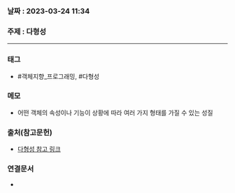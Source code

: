 ### 날짜 : 2023-03-24 11:34
### 주제 : 다형성
---
### 태그
* #객체지향_프로그래밍, #다형성

### 메모
* 어떤 객체의 속성이나 기능이 상황에 따라 여러 가지 형태를 가질 수 있는 성질

### 출처(참고문헌)
-  [다형성 참고 링크](https://www.codestates.com/blog/content/%EA%B0%9D%EC%B2%B4-%EC%A7%80%ED%96%A5-%ED%94%84%EB%A1%9C%EA%B7%B8%EB%9E%98%EB%B0%8D-%ED%8A%B9%EC%A7%95)

### 연결문서
- 
